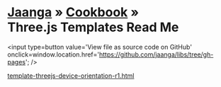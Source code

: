 
[Jaanga]( http://jaanga.github.io// ) &raquo; [Cookbook]( http://jaanga.github.io/cookbook-threejs/ ) &raquo;  
Three.js Templates Read Me
===
<span style=display:none; >[View as web page]( http://jaanga.github.io/libs "View file as a web page." ) </span>
<input type=button value='View file as source code on GitHub' onclick=window.location.href='https://github.com/jaanga/libs/tree/gh-pages'; />


[template-threejs-device-orientation-r1.html]( template-threejs-device-orientation-r1.html )

